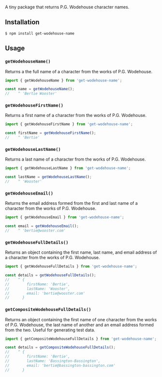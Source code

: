 A tiny package that returns P.G. Wodehouse character names.
## Installation

```
$ npm install get-wodehouse-name
```

## Usage

### `getWodehouseName()`

Returns a the full name of a character from the works of P.G. Wodehouse.

```js
import { getWodehouseName } from 'get-wodehouse-name';

const name = getWodehouseName();
//    ^ 'Bertie Wooster'
```

### `getWodehouseFirstName()`

Returns a first name of a character from the works of P.G. Wodehouse.

```js
import { getWodehouseFirstName } from 'get-wodehouse-name';

const firstName = getWodehouseFirstName();
//    ^ 'Bertie'
```

### `getWodehouseLastName()`

Returns a last name of a character from the works of P.G. Wodehouse.

```js
import { getWodehouseLastName } from 'get-wodehouse-name';

const lastName = getWodehouseLastName();
//    ^ 'Wooster'
```

### `getWodehouseEmail()`

Returns the email address formed from the first and last name of a character from the works of P.G. Wodehouse.

```js
import { getWodehouseEmail } from 'get-wodehouse-name';

const email = getWodehouseEmail();
//    ^ 'bertie@wooster.com'
```

### `getWodehouseFullDetails()`

Returns an object containing the first name, last name, and email address of a character from the works of P.G. Wodehouse.

```js
import { getWodehouseFullDetails } from 'get-wodehouse-name';

const details = getWodehouseFullDetails();
//    ^ {
//        firstName: 'Bertie',
//        lastName: 'Wooster',
//        email: 'bertie@wooster.com'
//      }
```

### `getCompositeWodehouseFullDetails()`

Returns an object containing the first name of one character from the works of P.G. Wodehouse, the last name of another and an email address formed from the two. Useful for generating test data.

```js
import { getCompositeWodehouseFullDetails } from 'get-wodehouse-name';

const details = getCompositeWodehouseFullDetails();
//    ^ {
//        firstName: 'Bertie',
//        lastName: 'Bassington-Bassington',
//        email: 'bertie@bassington-bassington.com'
//      }
```

